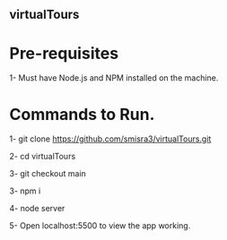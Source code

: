 ## virtualTours


# Pre-requisites

1- Must have Node.js and NPM installed on the machine.

# Commands to Run. 

1- git clone https://github.com/smisra3/virtualTours.git

2- cd virtualTours

3- git checkout main

3- npm i

4- node server

5- Open localhost:5500 to view the app working.
